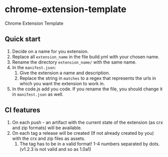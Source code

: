 # chrome-extension-template
Chrome Extension Template

## Quick start
1. Decide on a name for you extension.
2. Replace all `extension_name` in the file build.yml with your chosen name.
3. Rename the directory `extension_name/` with the same name.
4. In the `manifest.json`:
   1. Give the extension a name and description.
   2. Replace the string in `matches` to a regex that represents the urls in which you want the extension to work in.
5. In the code.js add you code. If you rename the file, you should change it in `manifest.json` as well.

## CI features
1. On each push - an artifact with the current state of the extension (as crx and zip formats) will be available.
2. On each tag a release will be created (If not already created by you) with the crx and zip files as assets.
   1. The tag has to be in a valid format! 1-4 numbers separated by dots. (v1.2.3 is not valid and so as 1.0a1)
